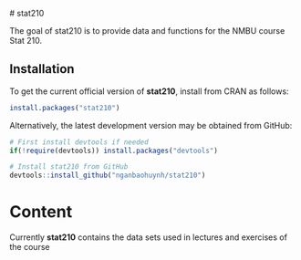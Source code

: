 
<!-- README.md is generated from README.Rmd. Please edit that file -->

\# stat210

The goal of stat210 is to provide data and functions for the NMBU course
Stat 210.

## Installation

To get the current official version of **stat210**, install from CRAN as
follows:

``` r
install.packages("stat210")
```

Alternatively, the latest development version may be obtained from
GitHub:

``` r
# First install devtools if needed
if(!require(devtools)) install.packages("devtools")

# Install stat210 from GitHub
devtools::install_github("nganbaohuynh/stat210")
```

# Content

Currently **stat210** contains the data sets used in lectures and
exercises of the course
